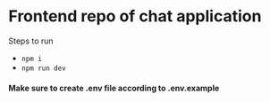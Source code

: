 # Frontend repo of chat application

Steps to run
* `npm i`
* `npm run dev`

#### Make sure to create .env file according to .env.example
